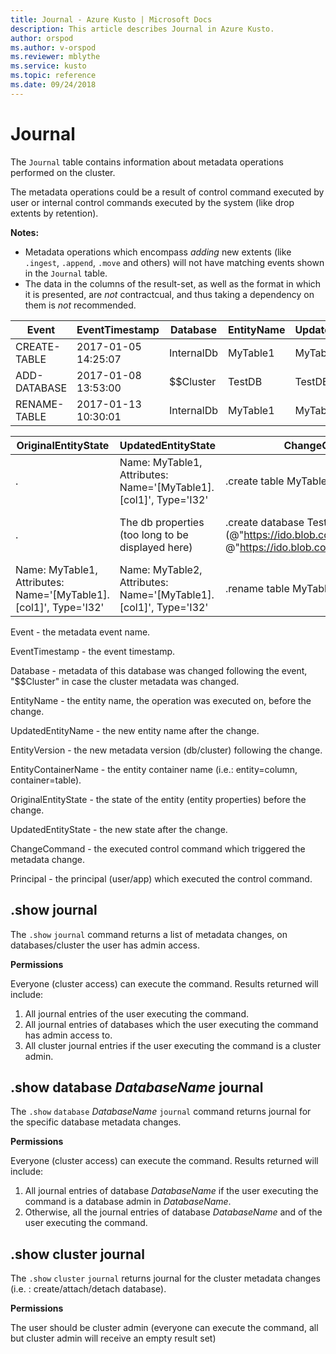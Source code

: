 ```yaml
---
title: Journal - Azure Kusto | Microsoft Docs
description: This article describes Journal in Azure Kusto.
author: orspod
ms.author: v-orspod
ms.reviewer: mblythe
ms.service: kusto
ms.topic: reference
ms.date: 09/24/2018
---
```

# Journal

The `Journal` table contains information about metadata operations performed on the cluster.

The metadata operations could be a result of control command executed by user or internal control commands executed 
by the system (like drop extents by retention).

**Notes:**
- Metadata operations which encompass *adding* new extents (like `.ingest`, `.append`, `.move` and others) will not have matching events shown in the `Journal` table.
- The data in the columns of the result-set, as well as the format in which it is presented, are *not* contractcual, and thus taking a dependency on them is *not* recommended.

|Event        |EventTimestamp     |Database  |EntityName|UpdatedEntityName|EntityVersion|EntityContainerName|
|-------------|-------------------|----------|----------|-----------------|-------------|-------------------|
|CREATE-TABLE |2017-01-05 14:25:07|InternalDb|MyTable1  |MyTable1         |v7.0         |InternalDb         |
|ADD-DATABASE |2017-01-08 13:53:00|$$Cluster |TestDB    |TestDB           |v291.0       |CLUSTER            | 
|RENAME-TABLE |2017-01-13 10:30:01|InternalDb|MyTable1  |MyTable2         |v8.0         |InternalDb         |  

|OriginalEntityState|UpdatedEntityState                                              |ChangeCommand                                                                                                          |Principal            |
|-------------------|----------------------------------------------------------------|-----------------------------------------------------------------------------------------------------------------------|---------------------|
|.           		|Name: MyTable1, Attributes: Name='[MyTable1].[col1]', Type='I32'|.create table MyTable1 (col1:int)                                                                                      |ido@microsoft.com
|.          		|The db properties (too long to be displayed here)               |.create database TestDB persist (@"https://ido.blob.core.windows.net/md", @"https://ido.blob.core.windows.net/data")|AAD app id=76263cdb-2183-4596-8949-545644e9c404
|Name: MyTable1, Attributes: Name='[MyTable1].[col1]', Type='I32'|Name: MyTable2, Attributes: Name='[MyTable1].[col1]', Type='I32'|.rename table MyTable1 to MyTable2|deva@microsoft.com


Event - the metadata event name.

EventTimestamp - the event timestamp.

Database - metadata of this database was changed following the event, "$$Cluster" in case the cluster metadata was changed.

EntityName - the entity name, the operation was executed on, before the change.

UpdatedEntityName - the new entity name after the change.

EntityVersion - the new metadata version (db/cluster) following the change.

EntityContainerName - the entity container name (i.e.: entity=column, container=table).

OriginalEntityState - the state of the entity (entity properties) before the change.

UpdatedEntityState - the new state after the change.

ChangeCommand - the executed control command which triggered the metadata change.

Principal - the principal (user/app) which executed the control command.


					
## .show journal
The `.show` `journal` command returns a list of metadata changes, on databases/cluster the user has admin access.

**Permissions**

Everyone (cluster access) can execute the command. Results returned will include: 
1. All journal entries of the user executing the command. 
2. All journal entries of databases which the user executing the command has admin access to. 
3. All cluster journal entries if the user executing the command is a cluster admin. 

## .show database *DatabaseName* journal 

The `.show` `database` *DatabaseName* `journal` command returns journal for the specific database metadata changes.

**Permissions**

Everyone (cluster access) can execute the command. Results returned will include: 
1. All journal entries of database *DatabaseName* if  the user executing the command is a database admin in *DatabaseName*. 
2. Otherwise, all the journal entries of database *DatabaseName* and of the user executing the command. 

## .show cluster journal 

The `.show` `cluster` `journal` returns journal for the cluster metadata changes (i.e. : create/attach/detach database).

**Permissions**

The user should be cluster admin (everyone can execute the command, all but cluster admin will receive an empty result set)